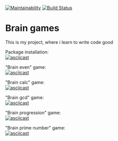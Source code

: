 [![Maintainability](https://api.codeclimate.com/v1/badges/832f522ca96ab9bb86cc/maintainability)](https://codeclimate.com/github/DoeDeer/python-project-lvl1/maintainability)
[![Build Status](https://travis-ci.org/DoeDeer/python-project-lvl1.svg?branch=master)](https://travis-ci.org/DoeDeer/python-project-lvl1)

# Brain games  
This is my project, where i learn to write code good  

Package installation:  
[![asciicast](https://asciinema.org/a/pyUettXh4fNmdIJsDvZzJwYU6.svg)](https://asciinema.org/a/pyUettXh4fNmdIJsDvZzJwYU6)  

"Brain even" game:  
[![asciicast](https://asciinema.org/a/mdoVO7biBF2jR3wif9ymHAWvW.svg)](https://asciinema.org/a/mdoVO7biBF2jR3wif9ymHAWvW)  

"Brain calc" game:  
[![asciicast](https://asciinema.org/a/OJiKEamD7FUeyZi3t3ZEdeQg9.svg)](https://asciinema.org/a/OJiKEamD7FUeyZi3t3ZEdeQg9)  

"Brain gcd" game:  
[![asciicast](https://asciinema.org/a/SeTobCU02N8HHQUZKWcastQ6A.svg)](https://asciinema.org/a/SeTobCU02N8HHQUZKWcastQ6A)  

"Brain progression" game:  
[![asciicast](https://asciinema.org/a/v0yz0VzOCG152XjH0U2zqeyRj.svg)](https://asciinema.org/a/v0yz0VzOCG152XjH0U2zqeyRj)  

"Brain prime number" game:  
[![asciicast](https://asciinema.org/a/RZQkakk5b5GO63Utxuyqcoh22.svg)](https://asciinema.org/a/RZQkakk5b5GO63Utxuyqcoh22)